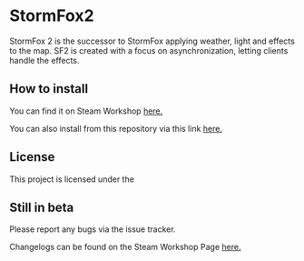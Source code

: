 # StormFox2
StormFox 2 is the successor to StormFox applying weather, light and effects to the map.
SF2 is created with a focus on asynchronization, letting clients handle the effects.

## How to install
You can find it on Steam Workshop [here.][1]

You can also install from this repository via this link [here.][2]

## License

This project is licensed under the

## Still in beta
Please report any bugs via the issue tracker.

Changelogs can be found on the Steam Workshop Page [here.][4]



[1]:https://steamcommunity.com/sharedfiles/filedetails/?id=2447774443
[2]:https://github.com/Nak2/StormFox2/archive/master.zip
[3]:https://github.com/Nak2/StormFox/blob/master/LICENSE
[4]:https://steamcommunity.com/sharedfiles/filedetails/changelog/2447774443

